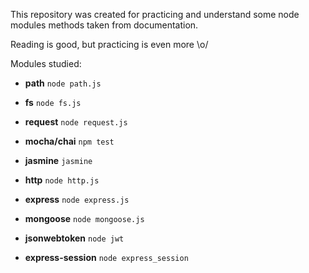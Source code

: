 This repository was created for practicing and understand some node modules methods taken from documentation. 

Reading is good, but practicing is even more \o/

Modules studied:

- **path**
``` node path.js ```

- **fs**
``` node fs.js ```

- **request**
``` node request.js ```

- **mocha/chai**
``` npm test ```

- **jasmine**
``` jasmine ```

- **http**
``` node http.js ```

- **express**
``` node express.js ```

- **mongoose**
``` node mongoose.js ```

- **jsonwebtoken**
``` node jwt ```

- **express-session**
``` node express_session ```


